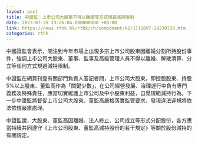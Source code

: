 ```yaml
---
layout: post
title: 中證監：上市公司大股東不得以離婚等方式規避減持限制
date: 2023-07-28 23:26:04.000000000 +08:00
link: https://news.rthk.hk/rthk/ch/component/k2/1711097-20230728.htm
categories: rthk
---
```


中國證監會表示，關注到今年市場上出現多宗上市公司股東因離婚分割所持股份事件，強調上市公司大股東、董事、監事及高級管理人員不得以離婚、解散清算、分立等任何方式規避減持限制。

中證監在網頁刊登有關部門負責人答記者問，上市公司大股東，即控股股東、持股5%以上股東、董監高作為「關鍵少數」，在公司經營發展、治理運行中負有專門義務及特殊責任，應當切實維護上市公司及中小股東利益，自覺規範減持行為。下一步中證監將督促上市公司大股東、董監高嚴格落實監管要求，發現違法違規將依法依規嚴肅處理。

中證監說，大股東、董監高因離婚、法人終止、公司成立等形式分配股份，各方應當持續共同遵守《上市公司股東、董監高減持股份的若干規定》等關於股份減持的有關規定。
